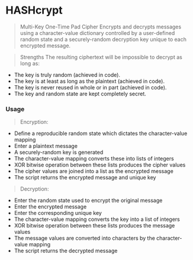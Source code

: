 # HASHcrypt

> Multi-Key One-Time Pad Cipher
> Encrypts and decrypts messages using a character-value dictionary controlled by a user-defined random state and a securely-random decryption key unique to each encrypted message.

> Strengths
The resulting ciphertext will be impossible to decrypt as long as:

 - The key is truly random (achieved in code).
 - The key is at least as long as the plaintext (achieved in code).
 - The key is never reused in whole or in part (achieved in code).
 - The key and random state are kept completely secret.

### Usage
> Encryption:
 - Define a reproducible random state which dictates the character-value mapping
 - Enter a plaintext message
 - A securely-random key is generated
 - The character-value mapping converts these into lists of integers
 - XOR bitwise operation between these lists produces the cipher values
 - The cipher values are joined into a list as the encrypted message
 - The script returns the encrypted message and unique key
 
 > Decryption:
 - Enter the random state used to encrypt the original message
 - Enter the encrypted message
 - Enter the corresponding unique key
 - The character-value mapping converts the key into a list of integers
 - XOR bitwise operation between these lists produces the message values
 - The message values are converted into characters by the character-value mapping
 - The script returns the decrypted message
